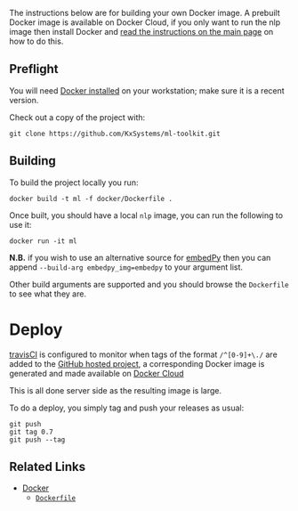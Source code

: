 The instructions below are for building your own Docker image. A prebuilt Docker image is available on Docker Cloud, if you only want to run the nlp image then install Docker and [read the instructions on the main page](../README.md#docker) on how to do this.

## Preflight

You will need [Docker installed](https://www.docker.com/community-edition) on your workstation; make sure it is a recent version.

Check out a copy of the project with:

    git clone https://github.com/KxSystems/ml-toolkit.git

## Building

To build the project locally you run:

    docker build -t ml -f docker/Dockerfile .

Once built, you should have a local `nlp` image, you can run the following to use it:

    docker run -it ml


**N.B.** if you wish to use an alternative source for [embedPy](https://github.com/KxSystems/embedPy) then you can append `--build-arg embedpy_img=embedpy` to your argument list.

Other build arguments are supported and you should browse the `Dockerfile` to see what they are.

# Deploy

[travisCI](https://travis-ci.org/) is configured to monitor when tags of the format `/^[0-9]+\./` are added to the [GitHub hosted project](https://github.com/KxSystems/ml-toolkit), a corresponding Docker image is generated and made available on [Docker Cloud](https://cloud.docker.com/)

This is all done server side as the resulting image is large.

To do a deploy, you simply tag and push your releases as usual:

    git push
    git tag 0.7
    git push --tag


## Related Links

 * [Docker](https://docker.com)
     * [`Dockerfile`](https://docs.docker.com/engine/reference/builder/)
